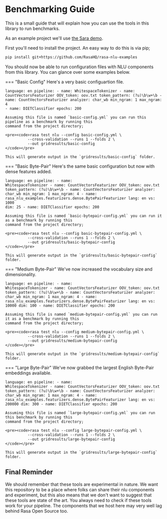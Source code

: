 # Benchmarking Guide

This is a small guide that will explain how you can use the tools in this library to run benchmarks.

As an example project we'll use [the Sara demo](https://github.com/rasahq/rasa-demo).

First you'll need to install the project. An easy way to do this is via pip;

```bash
pip install git+https://github.com/RasaHQ/rasa-nlu-examples
```

You should now be able to run configuration files with NLU components
from this library. You can glance over some examples below.


=== "Basic Config"
    Here's a very basic configuartion file.
    <pre><code>language: en
    pipeline:
    - name: WhitespaceTokenizer
    - name: CountVectorsFeaturizer
      OOV_token: oov.txt
      token_pattern: (?u)\b\w+\b
    - name: CountVectorsFeaturizer
      analyzer: char_wb
      min_ngram: 1
      max_ngram: 4
    - name: DIETClassifier
      epochs: 200
    </code></pre>

    Assuming this file is named `basic-config.yml` you can run this pipeline as a benchmark by running this
    command from the project directory;

    <pre><code>rasa test nlu --config basic-config.yml \
              --cross-validation --runs 1 --folds 2 \
              --out gridresults/basic-config
    </code></pre>

    This will generate output in the `gridresults/basic-config` folder.

=== "Basic Byte-Pair"
    Here's the same basic configuration but now with dense features added.
    <pre><code>language: en
    pipeline:
    - name: WhitespaceTokenizer
    - name: CountVectorsFeaturizer
      OOV_token: oov.txt
      token_pattern: (?u)\b\w+\b
    - name: CountVectorsFeaturizer
      analyzer: char_wb
      min_ngram: 1
      max_ngram: 4
    - name: rasa_nlu_examples.featurizers.dense.BytePairFeaturizer
      lang: en
      vs: 1000
      dim: 25
    - name: DIETClassifier
      epochs: 200
    </code></pre>

    Assuming this file is named `basic-bytepair-config.yml` you can run it as a benchmark by running this
    command from the project directory;

    <pre><code>rasa test nlu --config basic-bytepair-config.yml \
              --cross-validation --runs 1 --folds 2 \
              --out gridresults/basic-bytepair-config
    </code></pre>

    This will generate output in the `gridresults/basic-bytepair-config` folder.

=== "Medium Byte-Pair"
    We've now increased the vocabulary size and dimensionality.
    <pre><code>language: en
    pipeline:
    - name: WhitespaceTokenizer
    - name: CountVectorsFeaturizer
      OOV_token: oov.txt
      token_pattern: (?u)\b\w+\b
    - name: CountVectorsFeaturizer
      analyzer: char_wb
      min_ngram: 1
      max_ngram: 4
    - name: rasa_nlu_examples.featurizers.dense.BytePairFeaturizer
      lang: en
      vs: 10000
      dim: 100
    - name: DIETClassifier
      epochs: 200
    </code></pre>

    Assuming this file is named `medium-bytepair-config.yml` you can run it as a benchmark by running this
    command from the project directory;

    <pre><code>rasa test nlu --config medium-bytepair-config.yml \
              --cross-validation --runs 1 --folds 2 \
              --out gridresults/medium-bytepair-config
    </code></pre>

    This will generate output in the `gridresults/medium-bytepair-config` folder.

=== "Large Byte-Pair"
    We've now grabbed the largest English Byte-Pair embeddings available.
    <pre><code>language: en
    pipeline:
    - name: WhitespaceTokenizer
    - name: CountVectorsFeaturizer
      OOV_token: oov.txt
      token_pattern: (?u)\b\w+\b
    - name: CountVectorsFeaturizer
      analyzer: char_wb
      min_ngram: 1
      max_ngram: 4
    - name: rasa_nlu_examples.featurizers.dense.BytePairFeaturizer
      lang: en
      vs: 200000
      dim: 300
    - name: DIETClassifier
      epochs: 200
    </code></pre>

    Assuming this file is named `large-bytepair-config.yml` you can run this benchmark by running this
    command from the project directory;

    <pre><code>rasa test nlu --config large-bytepair-config.yml \
              --cross-validation --runs 1 --folds 2 \
              --out gridresults/large-bytepair-config
    </code></pre>

    This will generate output in the `gridresults/large-bytepair-config` folder.


## Final Reminder

We should remember that these tools are experimental in nature. We want this repository to be a place
where folks can share their nlu components and experiment, but this also means that we don't want to
suggest that these tools are state of the art. You always need to check if these tools work for your
pipeline. The components that we host here may very well lag behind Rasa Open Source too.

